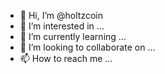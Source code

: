- 👋 Hi, I’m @holtzcoin
- 👀 I’m interested in ...
- 🌱 I’m currently learning ...
- 💞️ I’m looking to collaborate on ...
- 📫 How to reach me ...

<!---
holtzcoin/holtzcoin is a ✨ special ✨ repository because its `README.md` (this file) appears on your GitHub profile.
You can click the Preview link to take a look at your changes.
--->
